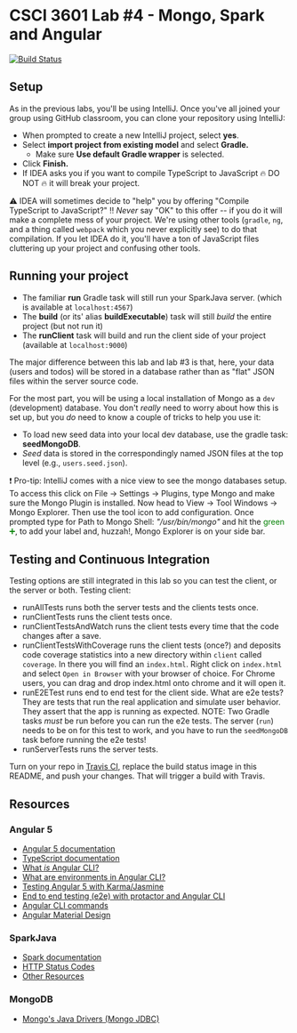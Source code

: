 # CSCI 3601 Lab #4 - Mongo, Spark and Angular
[![Build Status](https://travis-ci.org/UMM-CSci-3601-S19/iteration-2-fig-newtons.svg?branch=master)](https://travis-ci.org/UMM-CSci-3601-S19/iteration-2-fig-newtons)

## Setup

As in the previous labs, you'll be using IntelliJ. Once you've all joined your
group using GitHub classroom, you can clone your repository using IntelliJ:

- When prompted to create a new IntelliJ project, select **yes**.
- Select **import project from existing model** and select **Gradle.**
  - Make sure **Use default Gradle wrapper** is selected.
- Click **Finish.**
- If IDEA asks you if you want to compile TypeScript to JavaScript :fire: DO NOT :fire:
it will break your project.

:warning: IDEA will sometimes decide to "help" you by offering
"Compile TypeScript to JavaScript?" :bangbang: *Never* say "OK" to this
offer -- if you do it will make a complete mess of your project. We're
using other tools (`gradle`, `ng`, and a thing called `webpack` which you
never explicitly see) to do that compilation. If you let IDEA do it, you'll
have a ton of JavaScript files cluttering up your project and confusing other
tools.

## Running your project

- The familiar **run** Gradle task will still run your SparkJava server.
(which is available at ``localhost:4567``)
- The **build** (or its' alias **buildExecutable**) task will still _build_ the entire project (but not run it)
- The **runClient** task will build and run the client side of your project (available at ``localhost:9000``)

The major difference between this lab and lab #3 is that, here, your data
(users and todos) will be stored in a database rather than as "flat" JSON files
within the server source code.

For the most part, you will be using a local installation of Mongo as a
`dev` (development) database. You don't *really* need to worry about how this is set up,
but you *do* need to know a couple of tricks to help you use it:

- To load new seed data into your local dev database, use the gradle task:
**seedMongoDB**.
- *Seed* data is stored in the correspondingly named JSON files at the top
level (e.g., `users.seed.json`).

:exclamation: Pro-tip: IntelliJ comes with a nice view to see the mongo databases setup.
To access this click on File -> Settings -> Plugins, type Mongo and make sure the Mongo Plugin is installed.
Now head to View -> Tool Windows -> Mongo Explorer. Then use the tool icon to add configuration.
Once prompted type for Path to Mongo Shell: _"/usr/bin/mongo"_
and hit the <span style="color:green">green :heavy_plus_sign:</span>, to add your label and, huzzah!, Mongo Explorer is on your side bar.

## Testing and Continuous Integration

Testing options are still integrated in this lab so you can test the client, or the server or both.
Testing client:
* runAllTests runs both the server tests and the clients tests once.
* runClientTests runs the client tests once.
* runClientTestsAndWatch runs the client tests every time that the code changes after a save.
* runClientTestsWithCoverage runs the client tests (once?) and deposits code coverage statistics into a new directory within `client` called `coverage`. In there you will find an `index.html`. Right click on `index.html` and select `Open in Browser` with your browser of choice. For Chrome users, you can drag and drop index.html onto chrome and it will open it.  
* runE2ETest runs end to end test for the client side. What are e2e tests? They are tests that run the real application and simulate user behavior. They assert that the app is running as expected. NOTE: Two Gradle tasks _must_ be run before you can run the e2e tests.
The server (`run`) needs to be on for this test to work, and you have to
run the `seedMongoDB` task before running the e2e tests!
* runServerTests runs the server tests.

Turn on your repo in [Travis CI][travis], replace the build status image in this README, and push your changes. That will trigger a build with Travis.

## Resources
### Angular 5
- [Angular 5 documentation][angular-5]
- [TypeScript documentation][typescript-doc]
- [What _is_ Angular CLI?][angular-cli]
- [What are environments in Angular CLI?][environments]
- [Testing Angular 5 with Karma/Jasmine][angular5-karma-jasmine]
- [End to end testing (e2e) with protactor and Angular CLI][e2e-testing]
- [Angular CLI commands](https://github.com/angular/angular-cli/wiki)
- [Angular Material Design][angular-md]

### SparkJava
- [Spark documentation][spark-documentation]
- [HTTP Status Codes][status-codes]
- [Other Resources][lab2]

### MongoDB
- [Mongo's Java Drivers (Mongo JDBC)][mongo-jdbc]

[angular-md]: https://material.angular.io/
[angular-cli]: https://cli.angular.io/
[typescript-doc]: https://www.typescriptlang.org/docs/home.html
[angular-5]: https://angular.io/docs
[angular5-karma-jasmine]: https://codecraft.tv/courses/angular/unit-testing/jasmine-and-karma/
[e2e-testing]: https://coryrylan.com/blog/introduction-to-e2e-testing-with-the-angular-cli-and-protractor
[environments]: http://tattoocoder.com/angular-cli-using-the-environment-option/
[bootstrap]: https://getbootstrap.com/components/
[spark-documentation]: http://sparkjava.com/documentation.html
[status-codes]: https://en.wikipedia.org/wiki/List_of_HTTP_status_codes
[lab2]: https://github.com/UMM-CSci-3601/3601-lab2_client-server/blob/master/README.md#resources
[mongo-jdbc]: https://docs.mongodb.com/ecosystem/drivers/java/
[labtasks]: LABTASKS.md
[travis]: https://travis-ci.org/
